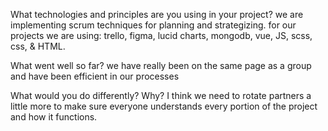 What technologies and principles are you using in your project?
we are implementing scrum techniques for planning and strategizing. for our projects we are using: trello, figma, lucid charts, mongodb, vue, JS, scss, css, & HTML. 

What went well so far?
we have really been on the same page as a group and have been efficient in our processes

What would you do differently? Why?
I think we need to rotate partners a little more to make sure everyone understands every portion of the project and how it functions. 